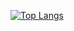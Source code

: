 
[//]: # "[![Anurag's GitHub stats](https://github-readme-stats.vercel.app/api?username=roy-g-biv&theme=tokyonight&bg_color=1A1B27&text_color=70A5FD&title_color=781FB4&icon_color=781FB4&border_color=DB0CDD&count_private=true&hide=stars&show_icons=true)](https://github.com/anuraghazra/github-readme-stats)"

[//]: # "[![GitHub Streak](https://github-readme-streak-stats.herokuapp.com?user=roy-g-biv&theme=tokyonight&date_format=M%20j%5B%2C%20Y%5D&ring=781FB4&stroke=DB0CDD&currStreakNum=3ADD36&currStreakLabel=70A5FD&sideNums=3ADD36&sideLabels=70A5FD&dates=8923CE&border=DB0CDD)](https://git.io/streak-stats)"

[![Top Langs](https://github-readme-stats.vercel.app/api/top-langs/?username=roy-g-biv&card_width=445&layout=compact&custom_title=Currently working on JavaScript Game Collection&bg_color=1A1B27&text_color=70A5FD&title_color=781FB4&icon_color=781FB4&border_color=DB0CDD)](https://github.com/anuraghazra/github-readme-stats)
